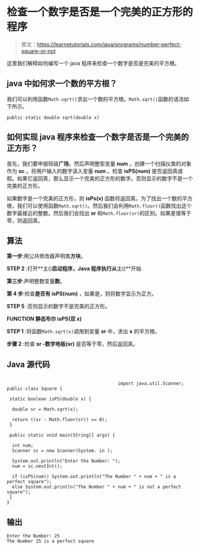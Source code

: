 # 检查一个数字是否是一个完美的正方形的程序

> 原文：<https://learnetutorials.com/java/programs/number-perfect-square-or-not>

这里我们解释如何编写一个 java 程序来检查一个数字是否是完美的平方根。

## java 中如何求一个数的平方根？

我们可以利用函数`Math.sqrt()`求出一个数的平方根。`Math.sqrt()`函数的语法如下所示。

`public static double sqrt(double x)`

## 如何实现 java 程序来检查一个数字是否是一个完美的正方形？

首先，我们要申报班级**广场**。然后声明整型变量 **num** 。创建一个扫描仪类的对象作为 **sc** 。将用户输入的数字读入变量 **num** 。检查 **isPS(num)** 是否返回真或假。如果它返回真，那么显示一个完美的正方形的数字。否则显示的数字不是一个完美的正方形。

如果数字是一个完美的正方形，则 **isPs(x)** 函数将返回真。为了找出一个数的平方根，我们可以使用函数`Math.sqrt()`。然后我们会利用`Math.floor()`函数找出这个数字最接近的整数。然后我们会找出 **sr** 和`Math.floor(sr)`的区别。如果差值等于零，则返回真。

## 算法

**第一步**:用公共修改器声明类**方块**。

**STEP 2** :打开**主()**启动程序，Java 程序执行从**主()**开始

**第三步**:声明整数变量**数**。

**第 4 步**:检查**是否有 isPS(num)** ，如果是，则将数字显示为正方。

**STEP 5** :否则显示的数字不是完美的正方形。

**FUNCTION 静态布尔 isPS(双 x)**

**STEP 1** :将函数`Math.sqrt(x)`调用到变量 **sr** 中，求出 **x** 的平方根。

**步骤 2** :检查 **sr -数学地板(sr)** 是否等于零，然后返回真。

## Java 源代码

```

                                          import java.util.Scanner;
public class Square {

 static boolean isPS(double x) {

  double sr = Math.sqrt(x);

  return ((sr - Math.floor(sr)) == 0);
 }

 public static void main(String[] args) {

  int num;
  Scanner sc = new Scanner(System. in );

  System.out.println("Enter the Number: ");
  num = sc.nextInt();

  if (isPS(num)) System.out.println("The Number " + num + " is a perfect square");
  else System.out.println("The Number " + num + " is not a perfect square");
 }
}

```

## 输出

```
Enter the Number: 25
The Number 25 is a perfect square
```